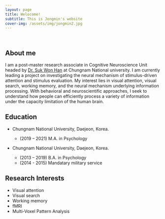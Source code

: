 ```yaml
---
layout: page
title: Welocome!
subtitle: This is Jongmin's website
cover-img: /assets/img/jongmin2.jpg
---
```


<br/>

## About me

I am a post-master research associate in Cognitive Neuroscience Unit headed by [Dr. Suk Won Han](https://sites.google.com/view/sukwonhan/home?authuser=0) at Chungnam National university. 
I am currently leading a project on investigating the neural mechanism of stimulus-driven attention and stimulus evaluation.
My interest lies in visual attention, visual search, working memory, and the neural mechanism underlying information processing.
With behavioral and neuroscientific approaches, I seek to understand how people can efficiently process a variety of information under the capacity limitation of the human brain.

## Education

- Chungnam National University, Daejeon, Korea.
  - (2019 – 2021) M.A. in Psychology 

- Chungnam National University, Daejeon, Korea.
  - (2013 – 2019) B.A. in Psychology 
  - (2014 - 2015) Mandatary military service


## Research Interests

- Visual attention
- Visual search
- Working memory
- fMRI
- Multi-Voxel Pattern Analysis

